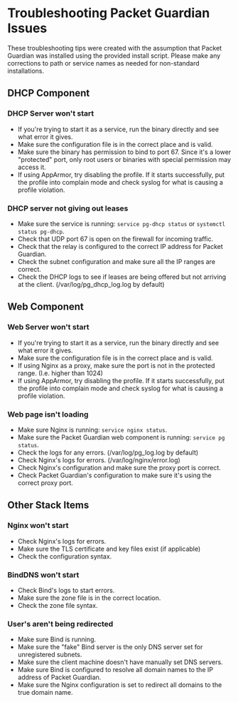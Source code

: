 # Troubleshooting Packet Guardian Issues

These troubleshooting tips were created with the assumption that Packet Guardian
was installed using the provided install script. Please make any corrections to
path or service names as needed for non-standard installations.

## DHCP Component

### DHCP Server won't start

- If you're trying to start it as a service, run the binary directly and see
  what error it gives.
- Make sure the configuration file is in the correct place and is valid.
- Make sure the binary has permission to bind to port 67. Since it's a lower
  "protected" port, only root users or binaries with special permission may
  access it.
- If using AppArmor, try disabling the profile. If it starts successfully, put
  the profile into complain mode and check syslog for what is causing a profile
  violation.

### DHCP server not giving out leases

- Make sure the service is running: `service pg-dhcp status` or `systemctl
  status pg-dhcp`.
- Check that UDP port 67 is open on the firewall for incoming traffic.
- Check that the relay is configured to the correct IP address for Packet
  Guardian.
- Check the subnet configuration and make sure all the IP ranges are correct.
- Check the DHCP logs to see if leases are being offered but not arriving at the
  client. (/var/log/pg_dhcp_log.log by default)

## Web Component

### Web Server won't start

- If you're trying to start it as a service, run the binary directly and see
  what error it gives.
- Make sure the configuration file is in the correct place and is valid.
- If using Nginx as a proxy, make sure the port is not in the protected range.
  (I.e. higher than 1024)
- If using AppArmor, try disabling the profile. If it starts successfully, put
  the profile into complain mode and check syslog for what is causing a profile
  violation.

### Web page isn't loading

- Make sure Nginx is running: `service nginx status`.
- Make sure the Packet Guardian web component is running: `service pg status`.
- Check the logs for any errors. (/var/log/pg_log.log by default)
- Check Nginx's logs for errors. (/var/log/nginx/error.log)
- Check Nginx's configuration and make sure the proxy port is correct.
- Check Packet Guardian's configuration to make sure it's using the correct
  proxy port.

## Other Stack Items

### Nginx won't start

- Check Nginx's logs for errors.
- Make sure the TLS certificate and key files exist (if applicable)
- Check the configuration syntax.

### BindDNS won't start

- Check Bind's logs to start errors.
- Make sure the zone file is in the correct location.
- Check the zone file syntax.

### User's aren't being redirected

- Make sure Bind is running.
- Make sure the "fake" Bind server is the only DNS server set for unregistered
  subnets.
- Make sure the client machine doesn't have manually set DNS servers.
- Make sure Bind is configured to resolve all domain names to the IP address of
  Packet Guardian.
- Make sure the Nginx configuration is set to redirect all domains to the true
  domain name.
